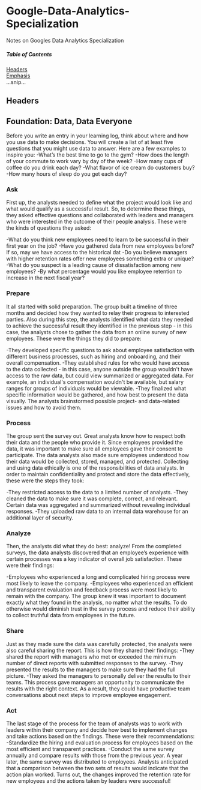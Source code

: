 # Google-Data-Analytics-Specialization
Notes on Googles Data Analytics Specialization
##### Table of Contents  
[Headers](#headers)  
[Emphasis](#emphasis)  
...snip...    
<a name="headers"/>
## Headers
## Foundation: Data, Data Everyone
Before you write an entry in your learning log, think about where and how you use data to make decisions. You will create a list of at least five questions that you might use data to answer. Here are a few examples to inspire you:
-What’s the best time to go to the gym?
-How does the length of your commute to work vary by day of the week?
-How many cups of coffee do you drink each day?
-What flavor of ice cream do customers buy?
-How many hours of sleep do you get each day? 
### Ask
First up, the analysts needed to define what the project would look like and what would qualify as a successful result. So, to determine these things, they asked effective questions and collaborated with leaders and managers who were interested in the outcome of their people analysis. These were the kinds of questions they asked:

-What do you think new employees need to learn to be successful in their first year on the job? 
-Have you gathered data from new employees before? If so, may we have access to the historical dat
-Do you believe managers with higher retention rates offer new employees something extra or unique?
-What do you suspect is a leading cause of dissatisfaction among new employees?
-By what percentage would you like employee retention to increase in the next fiscal year?
### Prepare
It all started with solid preparation. The group built a timeline of three months and decided how they wanted to relay their progress to interested parties. Also during this step, the analysts identified what data they needed to achieve the successful result they identified in the previous step - in this case, the analysts chose to gather the data from an online survey of new employees. These were the things they did to prepare:

-They developed specific questions to ask about employee satisfaction with different business processes, such as hiring and onboarding, and their overall compensation. 
-They established rules for who would have access to the data collected - in this case, anyone outside the group wouldn't have access to the raw data, but could view summarized or aggregated data. For example, an individual's compensation wouldn't be available, but salary ranges for groups of individuals would be viewable. 
-They finalized what specific information would be gathered, and how best to present the data visually. The analysts brainstormed possible project- and data-related issues and how to avoid them. 
### Process
The group sent the survey out. Great analysts know how to respect both their data and the people who provide it. Since employees provided the data, it was important to make sure all employees gave their consent to participate. The data analysts also made sure employees understood how their data would be collected, stored, managed, and protected. Collecting and using data ethically is one of the responsibilities of data analysts. In order to maintain confidentiality and protect and store the data effectively, these were the steps they took:

-They restricted access to the data to a limited number of analysts.
-They cleaned the data to make sure it was complete, correct, and relevant. Certain data was aggregated and summarized without revealing individual responses. 
-They uploaded raw data to an internal data warehouse for an additional layer of security.
### Analyze
Then, the analysts did what they do best: analyze! From the completed surveys, the data analysts discovered that an employee’s experience with certain processes was a key indicator of overall job satisfaction. These were their findings:

-Employees who experienced a long and complicated hiring process were most likely to leave the company. 
-Employees who experienced an efficient and transparent evaluation and feedback process were most likely to remain with the company. 
The group knew it was important to document exactly what they found in the analysis, no matter what the results. To do otherwise would diminish trust in the survey process and reduce their ability to collect truthful data from employees in the future. 
### Share
Just as they made sure the data was carefully protected, the analysts were also careful sharing the report. This is how they shared their findings:
-They shared the report with managers who met or exceeded the minimum number of direct reports with submitted responses to the survey. 
-They presented the results to the managers to make sure they had the full picture. 
-They asked the managers to personally deliver the results to their teams. 
This process gave managers an opportunity to communicate the results with the right context. As a result, they could have productive team conversations about next steps to improve employee engagement. 
### Act
The last stage of the process for the team of analysts was to work with leaders within their company and decide how best to implement changes and take actions based on the findings. These were their recommendations: 
-Standardize the hiring and evaluation process for employees based on the most efficient and transparent practices. 
-Conduct the same survey annually and compare results with those from the previous year. 
A year later, the same survey was distributed to employees. Analysts anticipated that a comparison between the two sets of results would indicate that the action plan worked. Turns out, the changes improved the retention rate for new employees and the actions taken by leaders were successful! 






